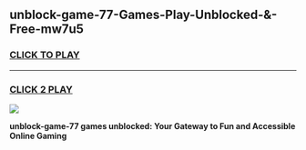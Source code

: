 
## unblock-game-77-Games-Play-Unblocked-&-Free-mw7u5
<h3>
<a href="https://premium76.site?title=unblock-game-77&ref=24A">CLICK TO PLAY</a></h3>
<hr>

<h3>
<a href="https://premium76.site?title=unblock-game-77&ref=24A">CLICK 2 PLAY</a>
  
</h3>

<a href="https://premium76.site?title=unblock-game-77&ref=24A"><img src="https://clearcache.store/games.png"></a>


**unblock-game-77 games unblocked: Your Gateway to Fun and Accessible Online Gaming**
